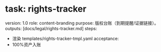 # task: rights-tracker

version: 1.0
role: content-branding
purpose: 版权台账（到期提醒/证据链接）。
outputs: [docs/legal/rights-tracker.md]
steps:

- 渲染 templates/rights-tracker-tmpl.yaml
  acceptance:
- 100%资产入账
